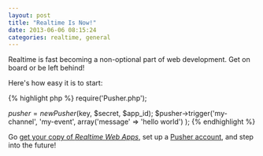 ```yaml
---
layout: post
title: "Realtime Is Now!"
date: 2013-06-06 08:15:24
categories: realtime, general
---
```


Realtime is fast becoming a non-optional part of web development. Get on board or 
be left behind!

Here's how easy it is to start:

{% highlight php %}
require('Pusher.php');

$pusher = new Pusher($key, $secret, $app_id);
$pusher->trigger('my-channel', 'my-event', array('message' => 'hello world') );
{% endhighlight %}

Go [get your copy of *Realtime Web Apps*][1], set up a [Pusher account][2], and 
step into the future!

[1]: http://amzn.to/15RKxF3
[2]: http://pusher.com/

